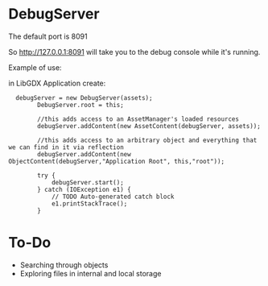 DebugServer
===========

The default port is 8091

So http://127.0.0.1:8091 will take you to the debug console while it's running.

Example of use:

in LibGDX Application create:

      debugServer = new DebugServer(assets);
			DebugServer.root = this;
			
			//this adds access to an AssetManager's loaded resources
			debugServer.addContent(new AssetContent(debugServer, assets));
			
			//this adds access to an arbitrary object and everything that we can find in it via reflection
			debugServer.addContent(new ObjectContent(debugServer,"Application Root", this,"root"));
			
			try {
				debugServer.start();
			} catch (IOException e1) {
				// TODO Auto-generated catch block
				e1.printStackTrace();
			}
			
			
To-Do
============

- Searching through objects
- Exploring files in internal and local storage
